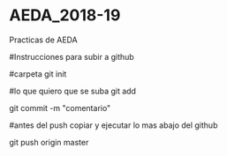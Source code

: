 # AEDA_2018-19
Practicas de AEDA

#Instrucciones para subir a github

#carpeta
git init

#lo que quiero que se suba
git add

git commit -m "comentario"

#antes del push copiar y ejecutar lo mas abajo del github

git push origin master
